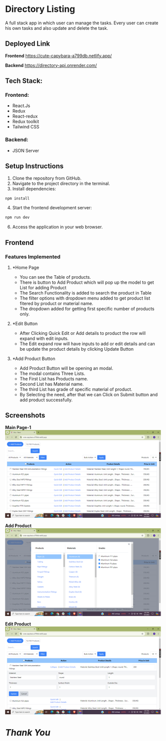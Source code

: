 # Directory Listing
A full stack app in which user can manage the tasks. Every user can create his own tasks and also update and delete the task.

## Deployed Link
**Frontend** https://cute-capybara-a799db.netlify.app/

**Backend** https://directory-api.onrender.com/

## Tech Stack:

### Frontend:
- React.Js
- Redux
- React-redux
- Redux toolkit
- Tailwind CSS

### Backend:

- JSON Server



## Setup Instructions
1. Clone the repository from GitHub.
2. Navigate to the project directory in the terminal.
3. Install dependencies:
```bash
npm install
```
4. Start the frontend development server:
```bash
npm run dev
```
6. Access the application in your web browser.


## Frontend

### Features Implemented
1. *Home Page
   - You can see the Table of products.
   - There is button to Add Product which will pop up the model to get List for adding Product
   - The Search Functionality is added to search the product in Table
   - The filter options with dropdown menu added to get product list fitered by product or material name.
   - The dropdown added for getting first specific number of products only.
2. *Edit Button
   - After Clicking Quick Edit or Add details to product the row will expand with edit inputs.
   - The Edit expand row will have inputs to add or edit details and can be update the product details by clicking Update Button

3. *Add Product Button
   - Add Product Button will be opening an modal.
   - The modal contains Three Lists.
   - The First List has Products name.
   - Second List has Material name.
   - The third List has grade of specific material of product.
   - By Selecting the need, after that we can Click on Submit button and add product successfully.

## Screenshots

**Main Page-1**
![Home Page](/src/Images/Home%20Page.png)

**Add Product**
![Add Product](/src/Images/Add%20Product%20Page.png)

**Edit Product**
![Edit Product](/src/Images/Edit%20Functionality.png)


# *Thank You*